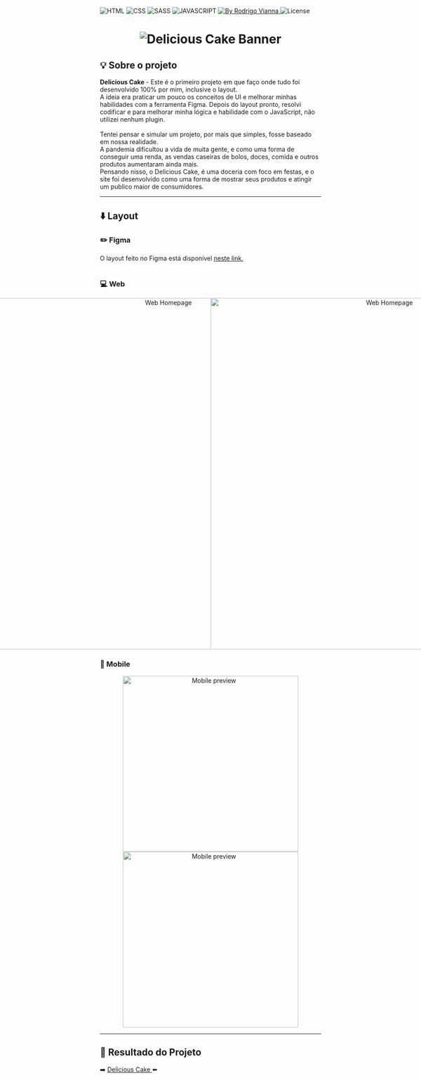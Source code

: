 
![HTML](https://img.shields.io/badge/HTML5-E34F26?style=for-the-badge&logo=html5&logoColor=white)
![CSS](https://img.shields.io/badge/CSS3-1572B6?style=for-the-badge&logo=css3&logoColor=white)
![SASS](https://img.shields.io/badge/Sass-CC6699?style=for-the-badge&logo=sass&logoColor=white)
![JAVASCRIPT](https://img.shields.io/badge/javascript-efd81c?style=for-the-badge&logo=javascript&logoColor=white)
 <a href="https://www.linkedin.com/in/rodrigoviannas/">
    <img alt="By Rodrigo Vianna" src="https://img.shields.io/badge/Made%20by-Rodrigo%20Vianna-blueviolet">
  </a>
<img alt="License" src="https://img.shields.io/badge/license-MIT-blueviolet">

#

<h1 align="center">
    <img alt="Delicious Cake Banner" title="deliciousCake" src="https://i.imgur.com/sayZyGN.png"/>
</h1>

## :bulb: Sobre o projeto

 **Delicious Cake** - Este é o primeiro projeto em que faço onde tudo foi desenvolvido 100% por mim, inclusive o layout.
 <br>A ídeia era praticar um pouco os conceitos de UI e melhorar minhas habilidades com a ferramenta Figma. Depois do layout pronto, resolvi codificar e para melhorar minha lógica e habilidade com o JavaScript, não utilizei nenhum plugin.
 <br><br>Tentei pensar e simular um projeto, por mais que simples, fosse baseado em nossa realidade.
 <br>A pandemia dificultou a vida de muita gente, e como uma forma de conseguir uma renda, as vendas caseiras de bolos, doces, comida e outros produtos aumentaram ainda mais.
 <br>Pensando nisso, o Delicious Cake, é uma doceria com foco em festas, e o site foi desenvolvido como uma forma de mostrar seus produtos e atingir um publico maior de consumidores. 

---


## :arrow_down: Layout

### :pencil2: Figma
O layout feito no Figma está disponível <a href="https://www.figma.com/file/DJJzUfp1KBGdgJDGqIjOKA/Delicious-Cake?node-id=0%3A1">neste link.</a>
#

### :computer: Web

<p align="center" style="display: flex; align-items: flex-start; justify-content: center;">
  <img alt="Web Homepage" title"Web-Home" src="https://i.imgur.com/3go6MCD.png" width="800px">  
  <img alt="Web Homepage" title"Web-Home" src="https://i.imgur.com/HUmeDx8.png" width="800px">    
</p>

### :iphone: Mobile
<p align="center">
  <img float="left" alt="Mobile preview" title="Mobile-preview"  src="https://i.imgur.com/8A6OAE9.png?1" width="400px">
  <img float="right" alt="Mobile preview" title="Mobile-preview"  src="https://i.imgur.com/Obs8bMM.png?1" width="400px">      
</p>

---

## 🚀 Resultado do Projeto

:arrow_right: <a href="https://rvianna16.github.io/Delicious-Cake/"> Delicious Cake </a> :arrow_left:
